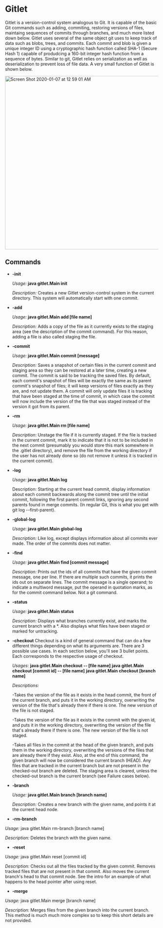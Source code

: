 # Gitlet

Gitlet is a version-control system analogous to Git. It is capable of the basic Git commands such as adding, commiting, restoring versions of files, maintaing sequences of commits through branches, and much more listed down below.
Gitlet uses several of the same object git uses to keep track of data such as blobs, trees, and commits. Each commit and blob 
is given a unique integer ID using a cryptographic hash function called SHA-1 (Secure Hash 1) capable of produdcing a 160-bit 
integer hash function from a sequence of bytes. Similar to git, Gitlet relies on serialization as well as deserialization to prevent loss of file data. A very small function of Gitlet is shown below.

<img width="569" alt="Screen Shot 2020-01-07 at 12 59 01 AM" src="https://user-images.githubusercontent.com/47373165/71882269-fb9ae600-30e8-11ea-8063-f84349684aa8.png">

## Commands 
* **-init**

  *Usage:* **java gitlet.Main init**

  *Description:* Creates a new Gitlet version-control system in the current directory. This system will automatically start with one commit.

* **-add**

  *Usage:* **java gitlet.Main add [file name]**

  *Description:* Adds a copy of the file as it currently exists to the staging area (see the description of the commit command). For this reason, adding a file is also called staging the file. 

* **-commit**

  *Usage:* **java gitlet.Main commit [message]**

  *Description:* Saves a snapshot of certain files in the current commit and staging area so they can be restored at a later time, creating a new commit. The commit is said to be tracking the saved files. By default, each commit's snapshot of files will be exactly the same as its parent commit's snapshot of files; it will keep versions of files exactly as they are, and not update them. A commit will only update files it is tracking that have been staged at the time of commit, in which case the commit will now include the version of the file that was staged instead of the version it got from its parent. 

* **-rm**

  *Usage:* **java gitlet.Main rm [file name]**

  *Description*: Unstage the file if it is currently staged. If the file is tracked in the current commit, mark it to indicate that it is not to be included in the next commit (presumably you would store this mark somewhere in the .gitlet directory), and remove the file from the working directory if the user has not already done so (do not remove it unless it is tracked in the current commit).

* **-log**

  *Usage:* **java gitlet.Main log**

  Description: Starting at the current head commit, display information about each commit backwards along the commit tree until the initial commit, following the first parent commit links, ignoring any second parents found in merge commits. (In regular Git, this is what you get with git log --first-parent). 

* **-global-log**

  *Usage:* **java gitlet.Main global-log**

  *Description:* Like log, except displays information about all commits ever made. The order of the commits does not matter.

* **-find**

  *Usage:* **java gitlet.Main find [commit message]**

  *Description:* Prints out the ids of all commits that have the given commit message, one per line. If there are multiple such commits, it prints the ids out on separate lines. The commit message is a single operand; to indicate a multiword message, put the operand in quotation marks, as for the commit command below. Not a git command.

* **-status**

  *Usage:* **java gitlet.Main status**

  *Description:* Displays what branches currently exist, and marks the current branch with a *. Also displays what files have been staged or marked for untracking. 


* **-checkout**
  Checkout is a kind of general command that can do a few different things depending on what its arguments are. There are 3     possible use cases. In each section below, you'll see 3 bullet points. Each corresponds to the respective usage of checkout.

  *Usages*:
  **java gitlet.Main checkout -- [file name]**
  **java gitlet.Main checkout [commit id] -- [file name]**
  **java gitlet.Main checkout [branch name]**

  *Descriptions:*

   -Takes the version of the file as it exists in the head commit, the front of the current branch, and puts it in the         working directory, overwriting the version of the file that's already there if there is one. The new version of the file is   not staged.

    -Takes the version of the file as it exists in the commit with the given id, and puts it in the working directory, overwriting the version of the file that's already there if there is one. The new version of the file is not staged.

    -Takes all files in the commit at the head of the given branch, and puts them in the working directory, overwriting the versions of the files that are already there if they exist. Also, at the end of this command, the given branch will now be considered the current branch (HEAD). Any files that are tracked in the current branch but are not present in the checked-out branch are deleted. The staging area is cleared, unless the checked-out branch is the current branch (see Failure cases below).


* **-branch**

  *Usage:* **java gitlet.Main branch [branch name]**

  *Description:* Creates a new branch with the given name, and points it at the current head node. 
  
* **-rm-branch**

 *Usage:* java gitlet.Main rm-branch [branch name]

 *Description:* Deletes the branch with the given name. 
 
* **-reset**

*Usage:* java gitlet.Main reset [commit id]

*Description:* Checks out all the files tracked by the given commit. Removes tracked files that are not present in that commit. Also moves the current branch's head to that commit node. See the intro for an example of what happens to the head pointer after using reset. 

* **-merge**

*Usage:* java gitlet.Main merge [branch name]

*Description:* Merges files from the given branch into the current branch. This method is much much more complex so to keep this short details are not provided.

